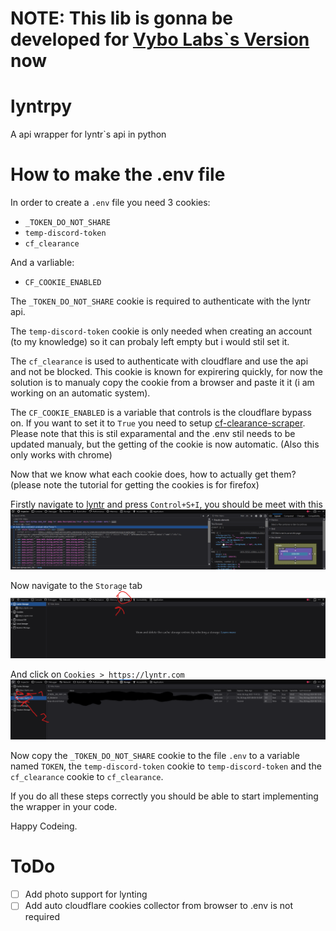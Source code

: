 # NOTE: This lib is gonna be developed for [Vybo Labs`s Version](https://lyntr.fae5.de/) now

# lyntrpy
 A api wrapper for lyntr`s api in python

# How to make the .env file
In order to create a `.env` file you need 3 cookies:
- `_TOKEN_DO_NOT_SHARE`
- `temp-discord-token`
- `cf_clearance`

And a varliable:
- `CF_COOKIE_ENABLED`

The `_TOKEN_DO_NOT_SHARE` cookie is required to authenticate with the lyntr api.

The `temp-discord-token` cookie is only needed when creating an account (to my knowledge) so it can probaly left empty but i would stil set it.

The `cf_clearance` is used to authenticate with cloudflare and use the api and not be blocked. This cookie is known for expirering quickly, for now the 
solution is to manualy copy the cookie from a browser and paste it it (i am working on an automatic system).

The `CF_COOKIE_ENABLED` is a variable that controls is the cloudflare bypass on. If you want to set it to `True` you need to setup [cf-clearance-scraper](https://github.com/zfcsoftware/cf-clearance-scraper). Please note that this is stil exparamental and the .env stil needs to be updated manualy, but the getting of the cookie is now automatic. (Also this only works with chrome)

Now that we know what each cookie does, how to actually get them? (please note the tutorial for getting the cookies is for firefox)

Firstly navigate to [lyntr](https://lyntr.com) and press `Control+S+I`, you should be meet with this
![devtools open](readme_images/devtools1.png)

Now navigate to the `Storage` tab
![devtools storage tab](readme_images/devtools2.png)

And click on `Cookies > https://lyntr.com`
![devtools cookies tab open](readme_images/devtools3.png)

Now copy the `_TOKEN_DO_NOT_SHARE` cookie to the file `.env` to a variable named `TOKEN`, the `temp-discord-token` cookie to `temp-discord-token` and the `cf_clearance` cookie to `cf_clearance`.

If you do all these steps correctly you should be able to start implementing the wrapper in your code.

Happy Codeing.

# ToDo
- [ ] Add photo support for lynting
- [ ] Add auto cloudflare cookies collector from browser to .env is not required
